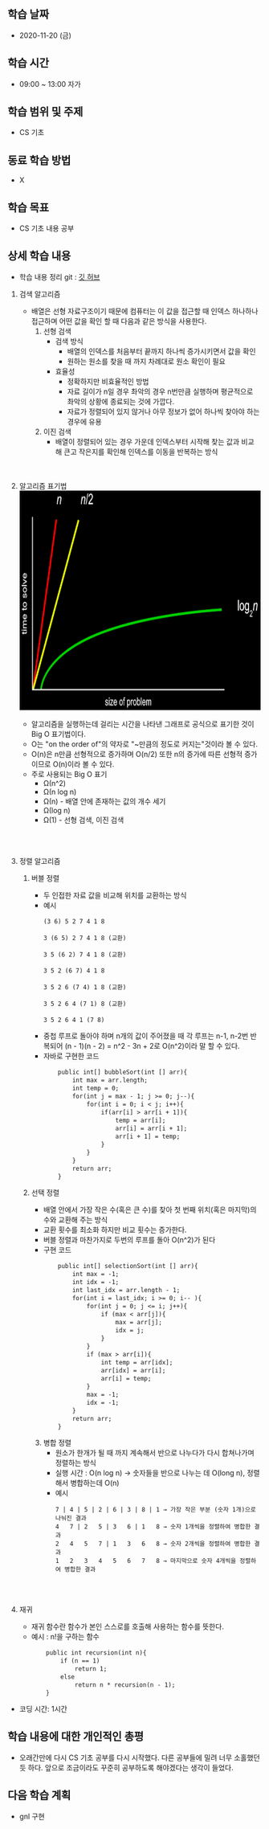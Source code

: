 학습 날짜
---
+ 2020-11-20 (금)

학습 시간
---
+ 09:00 ~ 13:00 자가

학습 범위 및 주제
---
+ CS 기초

동료 학습 방법
---
+ X

학습 목표
---
+ CS 기초 내용 공부

상세 학습 내용
---
+ 학습 내용 정리 git : [깃 허브](https://github.com/kiskim/study)   

1. 검색 알고리즘
	+ 배열은 선형 자료구조이기 때문에 컴퓨터는 이 값을 접근할 때 인덱스 하나하나 접근하며 어떤 값을 확인 할 때 다음과 같은 방식을 사용한다.
		1. 선형 검색
			+ 검색 방식
				+ 배열의 인덱스를 처음부터 끝까지 하나씩 증가시키면서 값을 확인
				+ 원하는 원소를 찾을 때 까지 차례대로 원소 확인이 필요
			+ 효율성
				+ 정확하지만 비효율적인 방법
				+ 자료 길이가 n일 경우 촤악의 경우 n번만큼 실행하며 평균적으로 촤악의 상황에 종료되는 것에 가깝다.
				+ 자료가 정렬되어 있지 않거나 아무 정보가 없어 하나씩 찾아야 하는 경우에 유용
		2. 이진 검색
			+ 배열이 정렬되어 있는 경우 가운데 인덱스부터 시작해 찾는 값과 비교해 큰고 작은지를 확인해 인덱스를 이동을 반복하는 방식
	<br>
	<br>

2. 알고리즘 표기법
	<img src="../../00Note/img/running_time.png" width="900px" height="437px"></img>

	+ 알고리즘을 실행하는데 걸리는 시간을 나타낸 그래프로 공식으로 표기한 것이 Big O 표기법이다.
	+ O는 "on the order of"의 약자로 "~만큼의 정도로 커지는"것이라 볼 수 있다.
	+ O(n)은 n만큼 선형적으로 증가하며 O(n/2) 또한 n의 증가에 따른 선형적 증가이므로 O(n)이라 볼 수 있다.
	+ 주로 사용되는 Big O 표기
		+ Ω(n^2)
		+ Ω(n log n)
		+ Ω(n) - 배열 안에 존재하는 값의 개수 세기
		+ Ω(log n)
		+ Ω(1) - 선형 검색, 이진 검색

	<br><br>

3. 정렬 알고리즘
	1. 버블 정렬
		+ 두 인접한 자료 값을 비교해 위치를 교환하는 방식
		+ 예시
			```
			(3 6) 5 2 7 4 1 8

			3 (6 5) 2 7 4 1 8 (교환)

			3 5 (6 2) 7 4 1 8 (교환)

			3 5 2 (6 7) 4 1 8 

			3 5 2 6 (7 4) 1 8 (교환)

			3 5 2 6 4 (7 1) 8 (교환)

			3 5 2 6 4 1 (7 8)
			```
		+ 중첩 루프로 돌아야 하며 n개의 값이 주어졌을 때 각 루프는 n-1, n-2번 반복되어 (n - 1)(n - 2) = n^2 - 3n + 2로 O(n^2)이라 말 할 수 있다.
		+ 자바로 구현한 코드
			```
				public int[] bubbleSort(int [] arr){
					int max = arr.length;
					int temp = 0;
					for(int j = max - 1; j >= 0; j--){
						for(int i = 0; i < j; i++){
							if(arr[i] > arr[i + 1]){
								temp = arr[i];
								arr[i] = arr[i + 1];
								arr[i + 1] = temp;
							}
						}
					}
					return arr;
				}
			```
	2. 선택 정렬
		+ 배열 안에서 가장 작은 수(혹은 큰 수)를 찾아 첫 번째 위치(혹은 마지막)의 수와 교환해 주는 방식
		+ 교환 횟수를 최소화 하지만 비교  횟수는 증가한다.
		+ 버블 정렬과 마찬가지로 두번의 루프를 돌아 O(n^2)가 된다
		+ 구현 코드
			```
				public int[] selectionSort(int [] arr){
					int max = -1;
					int idx = -1;
					int last_idx = arr.length - 1;
					for(int i = last_idx; i >= 0; i-- ){
						for(int j = 0; j <= i; j++){
							if (max < arr[j]){
								max = arr[j];
								idx = j;
							}
						}
						if (max > arr[i]){
							int temp = arr[idx];
							arr[idx] = arr[i];
							arr[i] = temp;
						}
						max = -1;
						idx = -1;
					}
					return arr;
				}
			```

		3. 병합 정렬
			+ 원소가 한개가 될 때 까지 계속해서 반으로 나누다가 다시 합쳐나가며 정렬하는 방식
			+ 실행 시간 : O(n log n) -> 숫자들을 반으로 나누는 데 O(long n), 정렬해서 병합하는데 O(n)
			+ 예시
				```
				7 | 4 | 5 | 2 | 6 | 3 | 8 | 1 → 가장 작은 부분 (숫자 1개)으로 나눠진 결과
				4   7 | 2   5 | 3   6 | 1   8 → 숫자 1개씩을 정렬하여 병합한 결과
				2   4   5   7 | 1   3   6   8 → 숫자 2개씩을 정렬하여 병합한 결과
				1   2   3   4   5   6   7   8 → 마지막으로 숫자 4개씩을 정렬하여 병합한 결과
				```

	<br><br>

4. 재귀
	+ 재귀 함수란 함수가 본인 스스로를 호출해 사용하는 함수를 뜻한다.
	+ 예시 : n!을 구하는 함수
		```
			public int recursion(int n){
				if (n == 1)
					return 1;
				else
					return n * recursion(n - 1);
			}
		```	

+ 코딩 시간: 1시간

학습 내용에 대한 개인적인 총평
---
+ 오래간만에 다시 CS 기초 공부를 다시 시작했다. 다른 공부들에 밀려 너무 소홀했던듯 하다. 앞으로 조금이라도 꾸준히 공부하도록 해야겠다는 생각이 들었다.

다음 학습 계획
---
+ gnl 구현